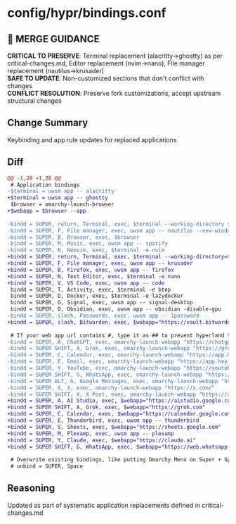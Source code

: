 # config/hypr/bindings.conf

## 🚨 MERGE GUIDANCE
**CRITICAL TO PRESERVE**: Terminal replacement (alacritty→ghostty) as per critical-changes.md, Editor replacement (nvim→nano), File manager replacement (nautilus→krusader)  
**SAFE TO UPDATE**: Non-customized sections that don't conflict with changes  
**CONFLICT RESOLUTION**: Preserve fork customizations, accept upstream structural changes

## Change Summary
Keybinding and app rule updates for replaced applications

## Diff
```diff
@@ -1,28 +1,28 @@
 # Application bindings
-$terminal = uwsm app -- alacritty
+$terminal = uwsm app -- ghostty
 $browser = omarchy-launch-browser
+$webapp = $browser --app
 
-bindd = SUPER, return, Terminal, exec, $terminal --working-directory $(omarchy-cmd-terminal-cwd)
-bindd = SUPER, F, File manager, exec, uwsm app -- nautilus --new-window
-bindd = SUPER, B, Browser, exec, $browser
-bindd = SUPER, M, Music, exec, uwsm app -- spotify
-bindd = SUPER, N, Neovim, exec, $terminal -e nvim
+bindd = SUPER, return, Terminal, exec, $terminal --working-directory=$(omarchy-cmd-terminal-cwd)
+bindd = SUPER, F, File manager, exec, uwsm app -- krusader
+bindd = SUPER, B, Firefox, exec, uwsm app -- firefox
+bindd = SUPER, N, Text Editor, exec, $terminal -e nano
+bindd = SUPER, V, VS Code, exec, uwsm app -- code
 bindd = SUPER, T, Activity, exec, $terminal -e btop
 bindd = SUPER, D, Docker, exec, $terminal -e lazydocker
 bindd = SUPER, G, Signal, exec, uwsm app -- signal-desktop
 bindd = SUPER, O, Obsidian, exec, uwsm app -- obsidian -disable-gpu
-bindd = SUPER, slash, Passwords, exec, uwsm app -- 1password
+bindd = SUPER, slash, Bitwarden, exec, $webapp="https://vault.bitwarden.com"
 
 # If your web app url contains #, type it as ## to prevent hyperland treat it as comments
-bindd = SUPER, A, ChatGPT, exec, omarchy-launch-webapp "https://chatgpt.com"
-bindd = SUPER SHIFT, A, Grok, exec, omarchy-launch-webapp "https://grok.com"
-bindd = SUPER, C, Calendar, exec, omarchy-launch-webapp "https://app.hey.com/calendar/weeks/"
-bindd = SUPER, E, Email, exec, omarchy-launch-webapp "https://app.hey.com"
-bindd = SUPER, Y, YouTube, exec, omarchy-launch-webapp "https://youtube.com/"
-bindd = SUPER SHIFT, G, WhatsApp, exec, omarchy-launch-webapp "https://web.whatsapp.com/"
-bindd = SUPER ALT, G, Google Messages, exec, omarchy-launch-webapp "https://messages.google.com/web/conversations"
-bindd = SUPER, X, X, exec, omarchy-launch-webapp "https://x.com/"
-bindd = SUPER SHIFT, X, X Post, exec, omarchy-launch-webapp "https://x.com/compose/post"
+bindd = SUPER, A, AI Studio, exec, $webapp="https://aistudio.google.com"
+bindd = SUPER SHIFT, A, Grok, exec, $webapp="https://grok.com"  
+bindd = SUPER, C, Calendar, exec, $webapp="https://calendar.google.com"
+bindd = SUPER, E, Thunderbird, exec, uwsm app -- thunderbird
+bindd = SUPER, S, Sheets, exec, $webapp="https://sheets.google.com"
+bindd = SUPER, M, Plexamp, exec, uwsm app -- plexamp
+bindd = SUPER, Y, Claude, exec, $webapp="https://claude.ai"
+bindd = SUPER SHIFT, G, WhatsApp, exec, $webapp="https://web.whatsapp.com/"
 
 # Overwrite existing bindings, like putting Omarchy Menu on Super + Space
 # unbind = SUPER, Space
```

## Reasoning
Updated as part of systematic application replacements defined in critical-changes.md
